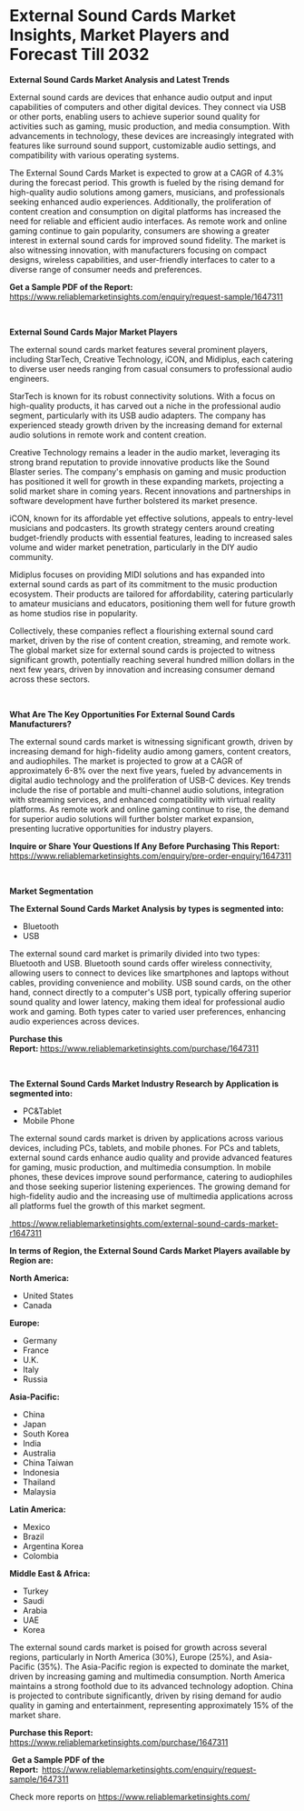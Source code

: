 <p><h1>External Sound Cards Market Insights, Market Players and Forecast Till 2032</h1></p><p><strong>External Sound Cards Market Analysis and Latest Trends</strong></p>
<p><p>External sound cards are devices that enhance audio output and input capabilities of computers and other digital devices. They connect via USB or other ports, enabling users to achieve superior sound quality for activities such as gaming, music production, and media consumption. With advancements in technology, these devices are increasingly integrated with features like surround sound support, customizable audio settings, and compatibility with various operating systems.</p><p>The External Sound Cards Market is expected to grow at a CAGR of 4.3% during the forecast period. This growth is fueled by the rising demand for high-quality audio solutions among gamers, musicians, and professionals seeking enhanced audio experiences. Additionally, the proliferation of content creation and consumption on digital platforms has increased the need for reliable and efficient audio interfaces. As remote work and online gaming continue to gain popularity, consumers are showing a greater interest in external sound cards for improved sound fidelity. The market is also witnessing innovation, with manufacturers focusing on compact designs, wireless capabilities, and user-friendly interfaces to cater to a diverse range of consumer needs and preferences.</p></p>
<p><strong>Get a Sample PDF of the Report:&nbsp;</strong> <a href="https://www.reliablemarketinsights.com/enquiry/request-sample/1647311?utm_campaign=2441&utm_medium=2&utm_source=Github&utm_content=ia&utm_term=05042025&utm_id=external-sound-cards">https://www.reliablemarketinsights.com/enquiry/request-sample/1647311</a></p>
<p>&nbsp;</p>
<p><strong>External Sound Cards Major Market Players</strong></p>
<p><p>The external sound cards market features several prominent players, including StarTech, Creative Technology, iCON, and Midiplus, each catering to diverse user needs ranging from casual consumers to professional audio engineers.</p><p>StarTech is known for its robust connectivity solutions. With a focus on high-quality products, it has carved out a niche in the professional audio segment, particularly with its USB audio adapters. The company has experienced steady growth driven by the increasing demand for external audio solutions in remote work and content creation. </p><p>Creative Technology remains a leader in the audio market, leveraging its strong brand reputation to provide innovative products like the Sound Blaster series. The company's emphasis on gaming and music production has positioned it well for growth in these expanding markets, projecting a solid market share in coming years. Recent innovations and partnerships in software development have further bolstered its market presence.</p><p>iCON, known for its affordable yet effective solutions, appeals to entry-level musicians and podcasters. Its growth strategy centers around creating budget-friendly products with essential features, leading to increased sales volume and wider market penetration, particularly in the DIY audio community.</p><p>Midiplus focuses on providing MIDI solutions and has expanded into external sound cards as part of its commitment to the music production ecosystem. Their products are tailored for affordability, catering particularly to amateur musicians and educators, positioning them well for future growth as home studios rise in popularity.</p><p>Collectively, these companies reflect a flourishing external sound card market, driven by the rise of content creation, streaming, and remote work. The global market size for external sound cards is projected to witness significant growth, potentially reaching several hundred million dollars in the next few years, driven by innovation and increasing consumer demand across these sectors.</p></p>
<p>&nbsp;</p>
<p><strong>What Are The Key Opportunities For External Sound Cards Manufacturers?</strong></p>
<p><p>The external sound cards market is witnessing significant growth, driven by increasing demand for high-fidelity audio among gamers, content creators, and audiophiles. The market is projected to grow at a CAGR of approximately 6-8% over the next five years, fueled by advancements in digital audio technology and the proliferation of USB-C devices. Key trends include the rise of portable and multi-channel audio solutions, integration with streaming services, and enhanced compatibility with virtual reality platforms. As remote work and online gaming continue to rise, the demand for superior audio solutions will further bolster market expansion, presenting lucrative opportunities for industry players.</p></p>
<p><strong>Inquire or Share Your Questions If Any Before Purchasing This Report:</strong> <a href="https://www.reliablemarketinsights.com/enquiry/pre-order-enquiry/1647311?utm_campaign=2441&utm_medium=2&utm_source=Github&utm_content=ia&utm_term=05042025&utm_id=external-sound-cards">https://www.reliablemarketinsights.com/enquiry/pre-order-enquiry/1647311</a></p>
<p>&nbsp;</p>
<p><strong>Market Segmentation</strong></p>
<p><strong>The External Sound Cards Market Analysis by types is segmented into:</strong></p>
<p><ul><li>Bluetooth</li><li>USB</li></ul></p>
<p><p>The external sound card market is primarily divided into two types: Bluetooth and USB. Bluetooth sound cards offer wireless connectivity, allowing users to connect to devices like smartphones and laptops without cables, providing convenience and mobility. USB sound cards, on the other hand, connect directly to a computer's USB port, typically offering superior sound quality and lower latency, making them ideal for professional audio work and gaming. Both types cater to varied user preferences, enhancing audio experiences across devices.</p></p>
<p><strong>Purchase this Report:&nbsp;</strong><a href="https://www.reliablemarketinsights.com/purchase/1647311?utm_campaign=2441&utm_medium=2&utm_source=Github&utm_content=ia&utm_term=05042025&utm_id=external-sound-cards">https://www.reliablemarketinsights.com/purchase/1647311</a></p>
<p>&nbsp;</p>
<p><strong>The External Sound Cards Market Industry Research by Application is segmented into:</strong></p>
<p><ul><li>PC&Tablet</li><li>Mobile Phone</li></ul></p>
<p><p>The external sound cards market is driven by applications across various devices, including PCs, tablets, and mobile phones. For PCs and tablets, external sound cards enhance audio quality and provide advanced features for gaming, music production, and multimedia consumption. In mobile phones, these devices improve sound performance, catering to audiophiles and those seeking superior listening experiences. The growing demand for high-fidelity audio and the increasing use of multimedia applications across all platforms fuel the growth of this market segment.</p></p>
<p><a href="https://www.reliablemarketinsights.com/external-sound-cards-market-r1647311?utm_campaign=2441&utm_medium=2&utm_source=Github&utm_content=ia&utm_term=05042025&utm_id=external-sound-cards">&nbsp;https://www.reliablemarketinsights.com/external-sound-cards-market-r1647311</a></p>
<p><strong>In terms of Region, the External Sound Cards Market Players available by Region are:</strong></p>
<p>
    <p> <strong> North America: </strong>
        <ul>
            <li>United States</li>
            <li>Canada</li>
        </ul>
        </p> 
    <p> <strong> Europe: </strong>
        <ul>
            <li>Germany</li>
            <li>France</li>
            <li>U.K.</li>
            <li>Italy</li>
            <li>Russia</li>
        </ul>
        </p> 
    <p> <strong> Asia-Pacific: </strong>
        <ul>
            <li>China</li>
            <li>Japan</li>
            <li>South Korea</li>
            <li>India</li>
            <li>Australia</li>
            <li>China Taiwan</li>
            <li>Indonesia</li>
            <li>Thailand</li>
            <li>Malaysia</li>
        </ul>
        </p> 
    <p> <strong> Latin America: </strong>
        <ul>
            <li>Mexico</li>
            <li>Brazil</li>
            <li>Argentina Korea</li>
            <li>Colombia</li>
        </ul>
        </p> 
    <p> <strong> Middle East & Africa: </strong>
        <ul>
            <li>Turkey</li>
            <li>Saudi</li>
            <li>Arabia</li>
            <li>UAE</li>
            <li>Korea</li>
        </ul>
    </p>
    </p>
<p><p>The external sound cards market is poised for growth across several regions, particularly in North America (30%), Europe (25%), and Asia-Pacific (35%). The Asia-Pacific region is expected to dominate the market, driven by increasing gaming and multimedia consumption. North America maintains a strong foothold due to its advanced technology adoption. China is projected to contribute significantly, driven by rising demand for audio quality in gaming and entertainment, representing approximately 15% of the market share.</p></p>
<p><strong>Purchase this Report: </strong><a href="https://www.reliablemarketinsights.com/purchase/1647311?utm_campaign=2441&utm_medium=2&utm_source=Github&utm_content=ia&utm_term=05042025&utm_id=external-sound-cards">https://www.reliablemarketinsights.com/purchase/1647311</a></p>
<p>&nbsp;<strong>Get a Sample PDF of the Report:&nbsp;&nbsp;</strong><a href="https://www.reliablemarketinsights.com/enquiry/request-sample/1647311?utm_campaign=2441&utm_medium=2&utm_source=Github&utm_content=ia&utm_term=05042025&utm_id=external-sound-cards">https://www.reliablemarketinsights.com/enquiry/request-sample/1647311</a></p>
<p><strong></strong></p>
<p>Check more reports on <a href="https://www.reliablemarketinsights.com/?utm_campaign=2441&utm_medium=2&utm_source=Github&utm_content=ia&utm_term=05042025&utm_id=external-sound-cards">https://www.reliablemarketinsights.com/</a></p>